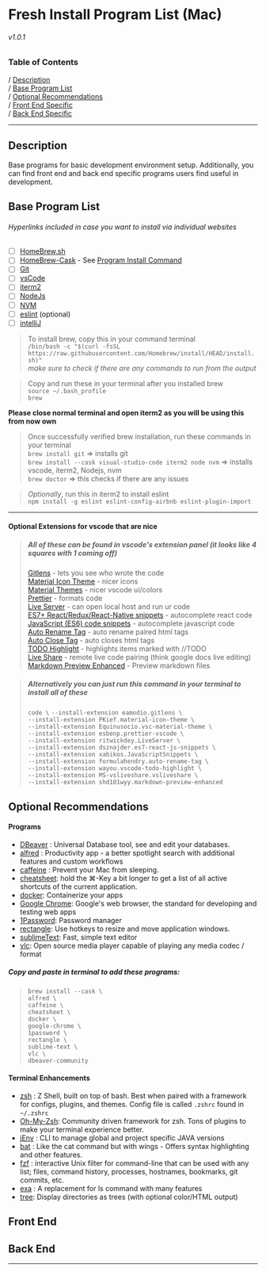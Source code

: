 # Fresh Install Program List (Mac)
###### v1.0.1

### Table of Contents

/ [Description](#description)   
/ [Base Program List](#base-program-list)  
/ [Optional Recommendations](#optional-recommendations)  
/ [Front End Specific](#front-end)  
/ [Back End Specific](#back-end)

---
## Description
Base programs for basic development environment setup. Additionally, you can find front end and back end specific programs users find useful in development.

## Base Program List

###### Hyperlinks included in case you want to install via individual websites
 - [ ] [HomeBrew.sh](https://brew.sh/)
 - [ ] [HomeBrew-Cask](https://github.com/Homebrew/homebrew-cask) - See [Program Install Command](#homebrew-cask-quick-install-list)
 - [ ] [Git](https://git-scm.com/)
 - [ ] [vsCode](https://code.visualstudio.com/download)
 - [ ] [iterm2](https://iterm2.com/)
 - [ ] [NodeJs](https://nodejs.org/en/)
 - [ ] [NVM](https://npm.github.io/installation-setup-docs/installing/using-a-node-version-manager.html)
 - [ ] [eslint](https://eslint.org/) (optional)
 - [ ] [intelliJ](https://www.jetbrains.com/idea/download/#section=mac)
 
> To install brew, copy this in your command terminal  
> ``/bin/bash -c "$(curl -fsSL https://raw.githubusercontent.com/Homebrew/install/HEAD/install.sh)"``  
> *make sure to check if there are any commands to run from the output*

>Copy and run these in your terminal after you installed brew  
> ``source ~/.bash_profile``  
> ``brew``

**Please close normal terminal and open iterm2 as you will be using this from now own**

>Once successfully verified brew installation, run these commands in your terminal  
>``brew install git`` => installs git  
>``brew install --cask visual-studio-code iterm2 node nvm`` => installs vscode,  iterm2, Nodejs, nvm  
>``brew doctor`` => this checks if there are any issues  

>*Optionally*, run this in iterm2 to install eslint  
>``npm install -g eslint eslint-config-airbnb eslint-plugin-import``
---
#### **Optional Extensions for vscode that are nice**
>##### All of these can be found in vscode's extension panel (it looks like 4 squares with 1 coming off)
> [Gitlens](https://marketplace.visualstudio.com/items?itemName=eamodio.gitlens) - lets you see who wrote the code  
> [Material Icon Theme](https://marketplace.visualstudio.com/items?itemName=PKief.material-icon-theme) - nicer icons  
> [Material Themes](https://marketplace.visualstudio.com/items?itemName=Equinusocio.vsc-material-theme) - nicer vscode ui/colors  
> [Prettier](https://marketplace.visualstudio.com/items?itemName=esbenp.prettier-vscode) - formats code  
> [Live Server](https://marketplace.visualstudio.com/items?itemName=ritwickdey.LiveServer) - can open local host and run ur code  
> [ES7+ React/Redux/React-Native snippets](https://marketplace.visualstudio.com/items?itemName=dsznajder.es7-react-js-snippets) - autocomplete react code  
> [JavaScript (ES6) code snippets](https://marketplace.visualstudio.com/items?itemName=xabikos.JavaScriptSnippets) - autocomplete javascript code  
> [Auto Rename Tag](https://marketplace.visualstudio.com/items?itemName=formulahendry.auto-rename-tag) - auto rename paired html tags  
> [Auto Close Tag](https://marketplace.visualstudio.com/items?itemName=formulahendry.auto-close-tag) - auto closes html tags  
> [TODO Highlight](https://marketplace.visualstudio.com/items?itemName=wayou.vscode-todo-highlight) - highlights items marked with //TODO  
> [Live Share](https://marketplace.visualstudio.com/items?itemName=MS-vsliveshare.vsliveshare) - remote live code pairing (think google docs live editing)
> [Markdown Preview Enhanced](https://marketplace.visualstudio.com/items?itemName=shd101wyy.markdown-preview-enhanced) - Preview markdown files    
 
 >##### Alternatively you can just run this command in your terminal to install all of these
 >``code \``
 >``--install-extension eamodio.gitlens \``  
 >``--install-extension PKief.material-icon-theme \``  
 >``--install-extension Equinusocio.vsc-material-theme \``  
 >``--install-extension esbenp.prettier-vscode \``  
 >``--install-extension ritwickdey.LiveServer \``  
 >``--install-extension dsznajder.es7-react-js-snippets \``  
 >``--install-extension xabikos.JavaScriptSnippets \``   
 >``--install-extension formulahendry.auto-rename-tag \``   
 >``--install-extension wayou.vscode-todo-highlight \``   
 >``--install-extension MS-vsliveshare.vsliveshare \`` \
 >``--install-extension shd101wyy.markdown-preview-enhanced ``  

 ## Optional Recommendations
 #### Programs
 - [DBeaver](https://dbeaver.io/) : Universal Database tool, see and edit your databases.
 - [alfred](https://www.alfredapp.com/) : Productivity app - a better spotlight search with additional features and custom workflows
 - [caffeine](https://intelliscapesolutions.com/apps/caffeine) : Prevent your Mac from sleeping.
 - [cheatsheet](https://www.mediaatelier.com/CheatSheet/): hold the ⌘-Key a bit longer to get a list of all active shortcuts of the current application.
 - [docker](https://www.docker.com/): Containerize your apps
 - [Google Chrome](https://www.chrome.google.com): Google's web browser, the standard for developing and testing web apps
 - [1Password](https://1password.com/): Password manager
 - [rectangle](https://rectangleapp.com/): Use hotkeys to resize and move application windows.
 - [sublimeText](https://www.sublimetext.com/): Fast, simple text editor
 - [vlc](https://www.videolan.org/vlc/): Open source media player capable of playing any media codec / format

 ##### Copy and paste in terminal to add these programs:
 >`` brew install --cask \ ``\
>``alfred \ ``\
>``caffeine \ ``\
>``cheatsheet \ ``\
>``docker \ ``\
>``google-chrome \ ``\
>``1password \ ``\
>``rectangle \ ``\
>``sublime-text \ ``\
>``vlc \ ``\
>``dbeaver-community``

 #### Terminal Enhancements
 - [zsh](https://formulae.brew.sh/formula/zsh) : Z Shell, built on top of bash. Best when paired with a framework for configs, plugins, and themes. Config file is called ``.zshrc`` found in ``~/.zshrc``
 - [Oh-My-Zsh](https://github.com/ohmyzsh/ohmyzsh): Community driven framework for zsh. Tons of plugins to make your terminal experience better.
 - [jEnv](https://www.jenv.be/) : CLI to manage global and project specific JAVA versions
 - [bat](https://github.com/sharkdp/bat) : Like the cat command but with wings - Offers syntax highlighting and other features.
 - [fzf](https://github.com/junegunn/fzf) : interactive Unix filter for command-line that can be used with any list; files, command history, processes, hostnames, bookmarks, git commits, etc.
 - [exa](https://the.exa.website/) : A replacement for ls command with many features
 - [tree](https://formulae.brew.sh/formula/tree): Display directories as trees (with optional color/HTML output)


## Front End

## Back End
---
